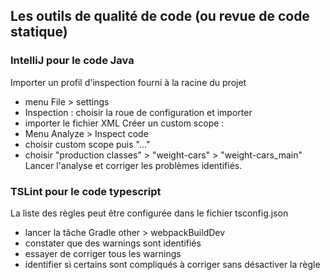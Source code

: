 ## Les outils de qualité de code (ou revue de code statique)
### IntelliJ pour le code Java
Importer un profil d'inspection fourni à la racine du projet
* menu File > settings
* Inspection : choisir la roue de configuration et importer
* importer le fichier XML
Créer un custom scope :
* Menu Analyze > Inspect code
* choisir custom scope puis "..."
* choisir "production classes" > "weight-cars" > "weight-cars_main"
Lancer l'analyse et corriger les problèmes identifiés.

### TSLint pour le code typescript
La liste des règles peut être configurée dans le fichier tsconfig.json
* lancer la tâche Gradle other > webpackBuildDev
* constater que des warnings sont identifiés
* essayer de corriger tous les warnings
* identifier si certains sont compliqués à corriger sans désactiver la règle
